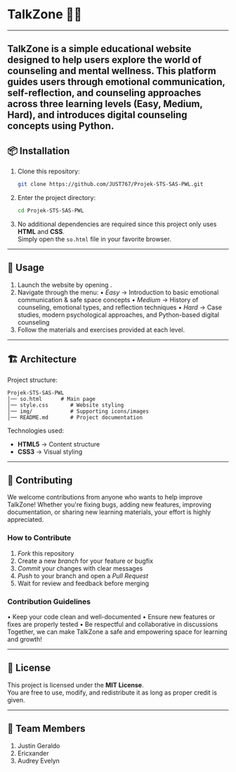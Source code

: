 # TalkZone 🧠💬
---

TalkZone is a simple educational website designed to help users explore the world of counseling and mental wellness.
This platform guides users through emotional communication, self-reflection, and counseling approaches across three learning levels (Easy, Medium, Hard), and introduces digital counseling concepts using Python.
---

## 📦 Installation

1. Clone this repository:

   ```bash
   git clone https://github.com/JUST767/Projek-STS-SAS-PWL.git
   ```

2. Enter the project directory:

   ```bash
   cd Projek-STS-SAS-PWL
   ```

3. No additional dependencies are required since this project only uses **HTML** and **CSS**.  
   Simply open the `so.html` file in your favorite browser.

---

## 🚀 Usage

1. 	Launch the website by opening .
2. 	Navigate through the menu:
• 	*Easy* → Introduction to basic emotional communication & safe space concepts
• 	*Medium* → History of counseling, emotional types, and reflection techniques
• 	*Hard* → Case studies, modern psychological approaches, and Python-based digital counseling
3. 	Follow the materials and exercises provided at each level.

---

## 🏗️ Architecture

Project structure:

```
Projek-STS-SAS-PWL
│── so.html      # Main page
│── style.css       # Website styling
│── img/            # Supporting icons/images
│── README.md       # Project documentation
```

Technologies used:
- **HTML5** → Content structure  
- **CSS3** → Visual styling  

---

## 🤝 Contributing

We welcome contributions from anyone who wants to help improve TalkZone!
Whether you're fixing bugs, adding new features, improving documentation, or sharing new learning materials, your effort is highly appreciated.
### How to Contribute
1. 	*Fork* this repository
2. 	Create a new *branch* for your feature or bugfix
3. 	*Commit* your changes with clear messages
4. 	*Push* to your branch and open a *Pull Request*
5. 	Wait for review and feedback before merging
### Contribution Guidelines
• 	Keep your code clean and well-documented
• 	Ensure new features or fixes are properly tested
• 	Be respectful and collaborative in discussions
Together, we can make TalkZone a safe and empowering space for learning and growth! 

---

## 📄 License

This project is licensed under the **MIT License**.  
You are free to use, modify, and redistribute it as long as proper credit is given.  

---

## 👥 Team Members

1. Justin Geraldo
2. Ericxander 
3. Audrey Evelyn
